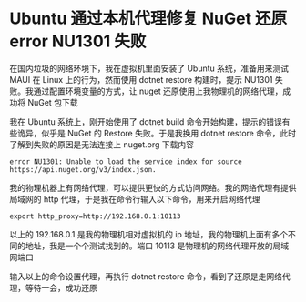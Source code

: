 # Ubuntu 通过本机代理修复 NuGet 还原 error NU1301 失败

在国内垃圾的网络环境下，我在虚拟机里面安装了 Ubuntu 系统，准备用来测试 MAUI 在 Linux 上的行为，然而使用 dotnet restore 构建时，提示 NU1301 失败。我通过配置环境变量的方式，让 nuget 还原使用上我物理机的网络代理，成功将 NuGet 包下载

<!--more-->
<!-- CreateTime:2022/8/16 21:13:19 -->

<!-- 发布 -->

我在 Ubuntu 系统上，刚开始使用了 dotnet build 命令开始构建，提示的错误有些诡异，似乎是 NuGet 的 Restore 失败。于是我换用 dotnet restore 命令，此时了解到失败的原因是无法连接上 nuget.org 下载内容

```
error NU1301: Unable to load the service index for source https://api.nuget.org/v3/index.json.
```

我的物理机器上有网络代理，可以提供更快的方式访问网络。我的网络代理有提供局域网的 http 代理，于是我在命令行输入以下命令，用来开启网络代理

```
export http_proxy=http://192.168.0.1:10113
```

以上的 192.168.0.1 是我的物理机相对虚拟机的 ip 地址，我的物理机上面有多个不同的地址，我是一个个测试找到的。端口 10113 是物理机的网络代理开放的局域网端口

输入以上的命令设置代理，再执行 dotnet restore 命令，看到了还原是走网络代理，等待一会，成功还原

